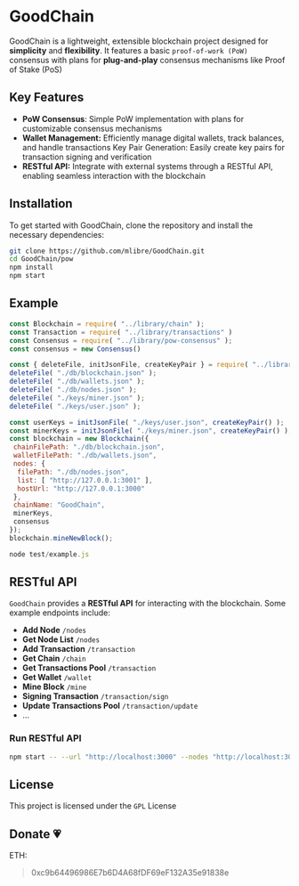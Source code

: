 # GoodChain

GoodChain is a lightweight, extensible blockchain project designed for **simplicity** and **flexibility**. It features a basic `proof-of-work (PoW)` consensus with plans for **plug-and-play** consensus mechanisms like Proof of Stake (PoS)

## Key Features

- **PoW Consensus**: Simple PoW implementation with plans for customizable consensus mechanisms
- **Wallet Management:** Efficiently manage digital wallets, track balances, and handle transactions
Key Pair Generation: Easily create key pairs for transaction signing and verification
- **RESTful API:** Integrate with external systems through a RESTful API, enabling seamless interaction with the blockchain

## Installation

To get started with GoodChain, clone the repository and install the necessary dependencies:

```bash
git clone https://github.com/mlibre/GoodChain.git
cd GoodChain/pow
npm install
npm start
```

## Example

```javascript
const Blockchain = require( "../library/chain" );
const Transaction = require( "../library/transactions" )
const Consensus = require( "../library/pow-consensus" );
const consensus = new Consensus()

const { deleteFile, initJsonFile, createKeyPair } = require( "../library/utils" )
deleteFile( "./db/blockchain.json" );
deleteFile( "./db/wallets.json" );
deleteFile( "./db/nodes.json" );
deleteFile( "./keys/miner.json" );
deleteFile( "./keys/user.json" );

const userKeys = initJsonFile( "./keys/user.json", createKeyPair() );
const minerKeys = initJsonFile( "./keys/miner.json", createKeyPair() );
const blockchain = new Blockchain({
 chainFilePath: "./db/blockchain.json",
 walletFilePath: "./db/wallets.json",
 nodes: {
  filePath: "./db/nodes.json",
  list: [ "http://127.0.0.1:3001" ],
  hostUrl: "http://127.0.0.1:3000"
 },
 chainName: "GoodChain",
 minerKeys,
 consensus
});
blockchain.mineNewBlock();
```

```js
node test/example.js
```

## RESTful API

`GoodChain` provides a **RESTful API** for interacting with the blockchain. Some example endpoints include:

- **Add Node** `/nodes`
- **Get Node List** `/nodes`
- **Add Transaction** `/transaction`
- **Get Chain** `/chain`
- **Get Transactions Pool** `/transaction`
- **Get Wallet** `/wallet`
- **Mine Block** `/mine`
- **Signing Transaction** `/transaction/sign`
- **Update Transactions Pool** `/transaction/update`
- ...

### Run RESTful API

```bash
npm start -- --url "http://localhost:3000" --nodes "http://localhost:3001" --blockchainFile "./db/blockchain.json" --walletsFile "./db/wallets.json" --minerKeysFile "./keys/miner.json" --blockchainName "GoodChain" --nodes "http://localhost:3001"
```

## License

This project is licensed under the `GPL` License

## Donate :heartpulse:

ETH:
> 0xc9b64496986E7b6D4A68fDF69eF132A35e91838e

